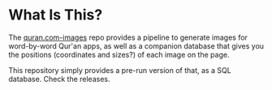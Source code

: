 # What Is This?

The [quran.com-images](https://github.com/quran/quran.com-images) repo provides a pipeline to generate images for word-by-word Qur'an apps, as well as a companion database that gives you the positions (coordinates and sizes?) of each image on the page.

This repository simply provides a pre-run version of that, as a SQL database. Check the releases.